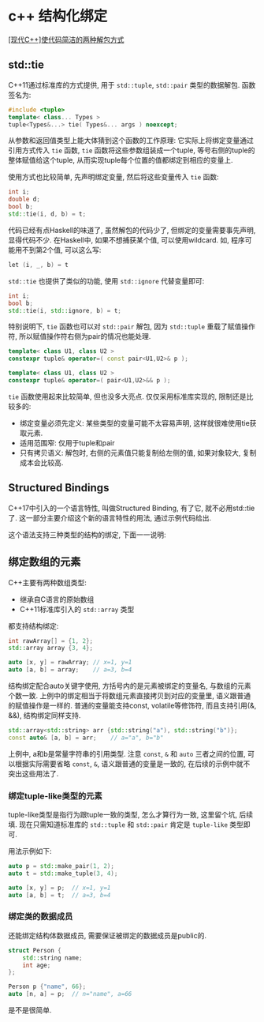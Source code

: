 # c++ 结构化绑定

[[现代C++]使代码简洁的两种解包方式](https://blog.csdn.net/qq_17291647/article/details/116280091)

## std::tie

C++11通过标准库的方式提供, 用于 `std::tuple`, `std::pair` 类型的数据解包.
函数签名为:

```cpp
#include <tuple>
template< class... Types >
tuple<Types&...> tie( Types&... args ) noexcept;
```

从参数和返回值类型上能大体猜到这个函数的工作原理:
它实际上将绑定变量通过引用方式传入 `tie` 函数, `tie` 函数将这些参数组装成一个tuple,
等号右侧的tuple的整体赋值给这个tuple, 从而实现tuple每个位置的值都绑定到相应的变量上.

使用方式也比较简单, 先声明绑定变量, 然后将这些变量传入 `tie` 函数:

```cpp
int i;
double d;
bool b;
std::tie(i, d, b) = t;
```

代码已经有点Haskell的味道了, 虽然解包的代码少了, 但绑定的变量需要事先声明, 显得代码不少.
在Haskell中, 如果不想捕获某个值, 可以使用wildcard.
如, 程序可能用不到第2个值, 可以这么写:

```cpp
let (i, _, b) = t
```

`std::tie` 也提供了类似的功能, 使用 `std::ignore` 代替变量即可:

```cpp
int i;
bool b;
std::tie(i, std::ignore, b) = t;
```

特别说明下, `tie` 函数也可以对 `std::pair` 解包,
因为 `std::tuple` 重载了赋值操作符, 所以赋值操作符右侧为pair的情况也能处理.

```cpp
template< class U1, class U2 >
constexpr tuple& operator=( const pair<U1,U2>& p );

template< class U1, class U2 >
constexpr tuple& operator=( pair<U1,U2>&& p );
```

`tie` 函数使用起来比较简单, 但也没多大亮点.
仅仅采用标准库实现的, 限制还是比较多的:

+ 绑定变量必须先定义: 某些类型的变量可能不太容易声明, 这样就很难使用tie获取元素.
+ 适用范围窄: 仅用于tuple和pair
+ 只有拷贝语义: 解包时, 右侧的元素值只能复制给左侧的值, 如果对象较大, 复制成本会比较高.

## Structured Bindings

C++17中引入的一个语言特性, 叫做Structured Binding, 有了它, 就不必用std::tie了.
这一部分主要介绍这个新的语言特性的用法, 通过示例代码给出.

这个语法支持三种类型的结构的绑定, 下面一一说明:

## 绑定数组的元素

C++主要有两种数组类型:

+ 继承自C语言的原始数组
+ C++11标准库引入的 `std::array` 类型

都支持结构绑定:

```cpp
int rawArray[] = {1, 2};
std::array array {3, 4};

auto [x, y] = rawArray; // x=1, y=1
auto [a, b] = array;    // a=3, b=4
```

结构绑定配合auto关键字使用, 方括号内的是元素被绑定的变量名, 与数组的元素个数一致.
上例中的绑定相当于将数组元素直接拷贝到对应的变量里, 语义跟普通的赋值操作是一样的.
普通的变量能支持const, volatile等修饰符, 而且支持引用(&, &&), 结构绑定同样支持.

```cpp
std::array<std::string> arr {std::string("a"), std::string("b")};
const auto& [a, b] = arr;    // a="a", b="b"
```

上例中, a和b是常量字符串的引用类型.
注意 `const`, `&` 和 `auto` 三者之间的位置, 可以根据实际需要省略 `const`, `&`,
语义跟普通的变量是一致的, 在后续的示例中就不突出这些用法了.

### 绑定tuple-like类型的元素

tuple-like类型是指行为跟tuple一致的类型, 怎么才算行为一致, 这里留个坑, 后续填.
现在只需知道标准库的 `std::tuple` 和 `std::pair` 肯定是 `tuple-like` 类型即可.

用法示例如下:

```cpp
auto p = std::make_pair(1, 2);
auto t = std::make_tuple(3, 4);

auto [x, y] = p;  // x=1, y=1
auto [a, b] = t;  // a=3, b=4
```

### 绑定类的数据成员

还能绑定结构体数据成员, 需要保证被绑定的数据成员是public的.

```cpp
struct Person {
    std::string name;
    int age;
};

Person p {"name", 66};
auto [n, a] = p;  // n="name", a=66
```

是不是很简单.
